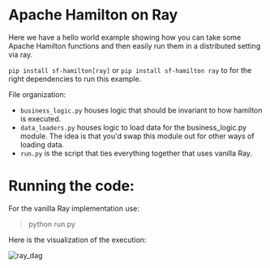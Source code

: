 # Apache Hamilton on Ray

Here we have a hello world example showing how you can
take some Apache Hamilton functions and then easily run them
in a distributed setting via ray.

`pip install sf-hamilton[ray]`  or `pip install sf-hamilton ray` to for the right dependencies to run this example.

File organization:

* `business_logic.py` houses logic that should be invariant to how hamilton is executed.
* `data_loaders.py` houses logic to load data for the business_logic.py module. The
idea is that you'd swap this module out for other ways of loading data.
* `run.py` is the script that ties everything together that uses vanilla Ray.

# Running the code:
For the vanilla Ray implementation use:

> python run.py

Here is the visualization of the execution:

![ray_dag](ray_dag.png)
